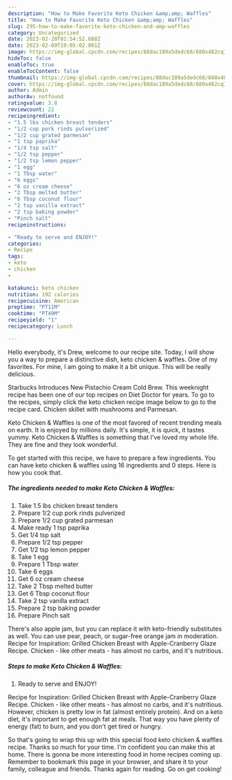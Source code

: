 ```yaml
---
description: "How to Make Favorite Keto Chicken &amp;amp; Waffles"
title: "How to Make Favorite Keto Chicken &amp;amp; Waffles"
slug: 295-how-to-make-favorite-keto-chicken-and-amp-waffles
category: Uncategorized
date: 2023-02-20T01:54:52.688Z
date: 2023-02-09T19:05:02.001Z
image: https://img-global.cpcdn.com/recipes/88dac189a5dedc68/680x482cq70/keto-chicken-waffles-recipe-main-photo.jpg
hideToc: false
enableToc: true
enableTocContent: false
thumbnail: https://img-global.cpcdn.com/recipes/88dac189a5dedc68/680x482cq70/keto-chicken-waffles-recipe-main-photo.jpg
cover: https://img-global.cpcdn.com/recipes/88dac189a5dedc68/680x482cq70/keto-chicken-waffles-recipe-main-photo.jpg
author: Admin
authorAv: notfound
ratingvalue: 3.8
reviewcount: 22
recipeingredient:
- "1.5 lbs chicken breast tenders"
- "1/2 cup pork rinds pulverized"
- "1/2 cup grated parmesan"
- "1 tsp paprika"
- "1/4 tsp salt"
- "1/2 tsp pepper"
- "1/2 tsp lemon pepper"
- "1 egg"
- "1 Tbsp water"
- "6 eggs"
- "6 oz cream cheese"
- "2 Tbsp melted butter"
- "6 Tbsp coconut flour"
- "2 tsp vanilla extract"
- "2 tsp baking powder"
- "Pinch salt"
recipeinstructions:

- "Ready to serve and ENJOY!"
categories:
- Recipe
tags:
- keto
- chicken
- 

katakunci: keto chicken  
nutrition: 192 calories
recipecuisine: American
preptime: "PT11M"
cooktime: "PT49M"
recipeyield: "1"
recipecategory: Lunch

---
```



Hello everybody, it's Drew, welcome to our recipe site. Today, I will show you a way to prepare a distinctive dish, keto chicken &amp; waffles. One of my favorites. For mine, I am going to make it a bit unique. This will be really delicious.

Starbucks Introduces New Pistachio Cream Cold Brew. This weeknight recipe has been one of our top recipes on Diet Doctor for years. To go to the recipes, simply click the keto chicken recipe image below to go to the recipe card. Chicken skillet with mushrooms and Parmesan.

Keto Chicken &amp; Waffles is one of the most favored of recent trending meals on earth. It is enjoyed by millions daily. It's simple, it is quick, it tastes yummy. Keto Chicken &amp; Waffles is something that I've loved my whole life. They are fine and they look wonderful.


To get started with this recipe, we have to prepare a few ingredients. You can have keto chicken &amp; waffles using 16 ingredients and 0 steps. Here is how you cook that.

<!--inarticleads1-->

##### The ingredients needed to make Keto Chicken &amp; Waffles:

1. Take 1.5 lbs chicken breast tenders
1. Prepare 1/2 cup pork rinds pulverized
1. Prepare 1/2 cup grated parmesan
1. Make ready 1 tsp paprika
1. Get 1/4 tsp salt
1. Prepare 1/2 tsp pepper
1. Get 1/2 tsp lemon pepper
1. Take 1 egg
1. Prepare 1 Tbsp water
1. Take 6 eggs
1. Get 6 oz cream cheese
1. Take 2 Tbsp melted butter
1. Get 6 Tbsp coconut flour
1. Take 2 tsp vanilla extract
1. Prepare 2 tsp baking powder
1. Prepare Pinch salt


There&#39;s also apple jam, but you can replace it with keto-friendly substitutes as well. You can use pear, peach, or sugar-free orange jam in moderation. Recipe for Inspiration: Grilled Chicken Breast with Apple-Cranberry Glaze Recipe. Chicken - like other meats - has almost no carbs, and it&#39;s nutritious. 

<!--inarticleads2-->

##### Steps to make Keto Chicken &amp; Waffles:


1. Ready to serve and ENJOY!

Recipe for Inspiration: Grilled Chicken Breast with Apple-Cranberry Glaze Recipe. Chicken - like other meats - has almost no carbs, and it&#39;s nutritious. However, chicken is pretty low in fat (almost entirely protein). And on a keto diet, it&#39;s important to get enough fat at meals. That way you have plenty of energy (fat) to burn, and you don&#39;t get tired or hungry. 

So that's going to wrap this up with this special food keto chicken &amp; waffles recipe. Thanks so much for your time. I'm confident you can make this at home. There is gonna be more interesting food in home recipes coming up. Remember to bookmark this page in your browser, and share it to your family, colleague and friends. Thanks again for reading. Go on get cooking!
